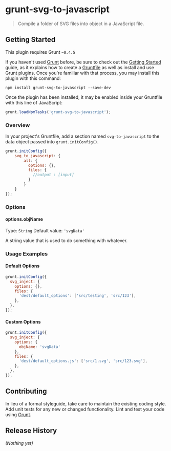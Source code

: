 # grunt-svg-to-javascript

> Compile a folder of SVG files into object in a JavaScript file.

## Getting Started
This plugin requires Grunt `~0.4.5`

If you haven't used [Grunt](http://gruntjs.com/) before, be sure to check out the [Getting Started](http://gruntjs.com/getting-started) guide, as it explains how to create a [Gruntfile](http://gruntjs.com/sample-gruntfile) as well as install and use Grunt plugins. Once you're familiar with that process, you may install this plugin with this command:

```shell
npm install grunt-svg-to-javascript --save-dev
```

Once the plugin has been installed, it may be enabled inside your Gruntfile with this line of JavaScript:

```js
grunt.loadNpmTasks('grunt-svg-to-javascript');
```

### Overview
In your project's Gruntfile, add a section named `svg-to-javascript` to the data object passed into `grunt.initConfig()`.

```js
grunt.initConfig({
    svg_to_javascript: {
        all: {
          options: {},
          files: {
            //output : [input] 
          }
        }
    }
});
```


### Options

#### options.objName
Type: `String`
Default value: `'svgData'`

A string value that is used to do something with whatever.

### Usage Examples

#### Default Options

```js
grunt.initConfig({
  svg_inject: {
    options: {},
    files: {
      'dest/default_options': ['src/testing', 'src/123'],
    },
  },
});
```

#### Custom Options

```js
grunt.initConfig({
  svg_inject: {
    options: {
      objName: 'svgData'
    },
    files: {
      'dest/default_options.js': ['src/1.svg', 'src/123.svg'],
    },
  },
});
```

## Contributing
In lieu of a formal styleguide, take care to maintain the existing coding style. Add unit tests for any new or changed functionality. Lint and test your code using [Grunt](http://gruntjs.com/).

## Release History
_(Nothing yet)_
